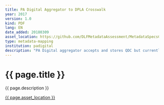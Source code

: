 ```yaml
---
title: PA Digital Aggregator to DPLA Crosswalk
year: 2017
version: 1.0
kind: PDF
lang: EN
date_added: 20180309
asset_location: https://github.com/DLFMetadataAssessment/MetadataSpecsClearinghouse/blob/master/assets/data/PA_Digital_to_DPLA_Crosswalk_Feb_2017_-_Mapping.pdf
type: metadata-mapping
institution: padigital
description: "PA Digital aggregator accepts and stores QDC but currently only outbounds DC. This sheet, used internally, describes the Inbound -> Outbound -> DPLA crosswalk, including stacking of elements, to ensure our mapping remains consistent."
---
```


<h1>{{ page.title }}</h1>

{{ page.description }}

<a href="{{ page.asset_location }}">{{ page.asset_location }}</a>